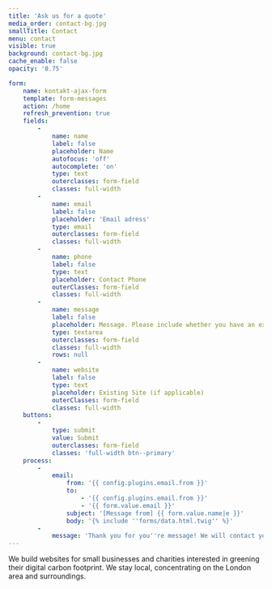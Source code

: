 ```yaml
---
title: 'Ask us for a quote'
media_order: contact-bg.jpg
smallTitle: Contact
menu: contact
visible: true
background: contact-bg.jpg
cache_enable: false
opacity: '0.75'

form:
    name: kontakt-ajax-form
    template: form-messages
    action: /home
    refresh_prevention: true
    fields:
        -
            name: name
            label: false
            placeholder: Name
            autofocus: 'off'
            autocomplete: 'on'
            type: text
            outerclasses: form-field
            classes: full-width
        -
            name: email
            label: false
            placeholder: 'Email adress'
            type: email
            outerclasses: form-field
            classes: full-width
        -
            name: phone
            label: false
            type: text
            placeholder: Contact Phone
            outerClasses: form-field
            classes: full-width
        -
            name: message
            label: false
            placeholder: Message. Please include whether you have an existing website.
            type: textarea
            outerclasses: form-field
            classes: full-width
            rows: null
        -
            name: website
            label: false
            type: text
            placeholder: Existing Site (if applicable)
            outerClasses: form-field
            classes: full-width
    buttons:
        -
            type: submit
            value: Submit
            outerclasses: form-field
            classes: 'full-width btn--primary'
    process:
        -
            email:
                from: '{{ config.plugins.email.from }}'
                to:
                    - '{{ config.plugins.email.from }}'
                    - '{{ form.value.email }}'
                subject: '[Message from] {{ form.value.name|e }}'
                body: '{% include ''forms/data.html.twig'' %}'
        -
            message: 'Thank you for you''re message! We will contact you shortly'
---
```


We build websites for small businesses and charities interested in greening their digital carbon footprint. We stay local, concentrating on the London area and surroundings. 